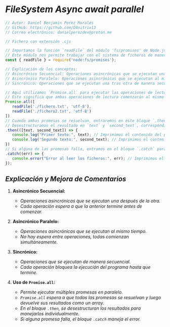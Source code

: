 <!-- Autor: Daniel Benjamin Perez Morales -->
<!-- GitHub: https://github.com/D4nitrix13 -->
<!-- GitLab: https://gitlab.com/D4nitrix13 -->
<!-- Correo electrónico: danielperezdev@proton.me -->

# ***FileSystem Async await parallel***

```javascript
// Autor: Daniel Benjamin Perez Morales
// GitHub: https://github.com/D4nitrix13
// Correo electrónico: danielperezdev@proton.me

// Fichero con extensión .cjs

// Importamos la función `readFile` del módulo 'fs/promises' de Node.js.
// Este módulo nos permite trabajar con el sistema de ficheros de manera asincrónica usando Promesas.
const { readFile } = require('node:fs/promises');

// Explicación de los conceptos:
// Asincrónico Secuencial: Operaciones asincrónicas que se ejecutan una tras otra, esperando a que cada una termine antes de empezar la siguiente.
// Asincrónico Paralelo: Operaciones asincrónicas que se ejecutan al mismo tiempo, sin esperar a que las demás terminen.
// Sincrónico: Operaciones que se ejecutan una tras otra de manera secuencial, bloqueando el flujo de ejecución hasta que cada una termine.

// Aquí utilizamos `Promise.all` para ejecutar las operaciones de lectura de ficheros de manera asincrónica en paralelo.
// Esto significa que ambas operaciones de lectura comenzarán al mismo tiempo, y el código no esperará a que termine la primera operación para comenzar la segunda.
Promise.all([
   readFile('./fichero.txt', 'utf-8'),
   readFile('./fichero2.txt', 'utf-8')
])
// Cuando ambas promesas se resuelvan, entraremos en este bloque `.then`.
// Desestructuramos el resultado en `text` y `second_text`, correspondientes a los contenidos de los dos ficheros.
.then(([text, second_text]) => {
   console.log("Primer texto:", text); // Imprimimos el contenido del primer fichero.
   console.log("Segundo texto:", second_text); // Imprimimos el contenido del segundo fichero.
})
// Si alguna de las promesas falla, entramos en el bloque `.catch` para manejar el error.
.catch((err) => {
   console.error("Error al leer los ficheros:", err); // Imprimimos el error en caso de que ocurra.
});
```

## ***Explicación y Mejora de Comentarios***

1. **Asincrónico Secuencial:**
   - *Operaciones asincrónicas que se ejecutan una después de la otra.*
   - *Cada operación espera a que la anterior termine antes de comenzar.*

2. **Asincrónico Paralelo:**
   - *Operaciones asincrónicas que se ejecutan al mismo tiempo.*
   - *No hay espera entre operaciones, todas comienzan simultáneamente.*

3. **Sincrónico:**
   - *Operaciones que se ejecutan de manera secuencial.*
   - *Cada operación bloquea la ejecución del programa hasta que termine.*

4. **Uso de `Promise.all`:**
   - *Permite ejecutar múltiples promesas en paralelo.*
   - *`Promise.all` espera a que todas las promesas se resuelvan y luego devuelve sus resultados como un array.*
   - *En el bloque `.then`, se desestructuran los resultados para manejarlos individualmente.*
   - *Si alguna promesa falla, el bloque `.catch` maneja el error.*

